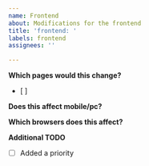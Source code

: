 ```yaml
---
name: Frontend
about: Modifications for the frontend
title: 'frontend: '
labels: frontend
assignees: ''

---
```


**Which pages would this change?**
- [ ] 

**Does this affect mobile/pc?**

**Which browsers does this affect?**


**Additional TODO**
- [ ] Added a priority
